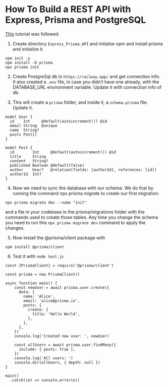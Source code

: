 # How To Build a REST API with Express, Prisma and PostgreSQL

[This](https://www.digitalocean.com/community/tutorials/how-to-build-a-rest-api-with-prisma-and-postgresql) tutorial was followed.

1. Create directory `Express_Prisma_API` and initialze npm and install prisma and initialize it.
```
npm init -y
npm install -D prisma
npx prisma init
```

2. Create PostgreSql db in `https://railway.app/` and get connection info. It also created a `.env` file, in case you didn’t have one already, with the DATABASE_URL environment variable. Update it with connection info of db.

3. This will create a `prisma` folder, and inside it, a `schema.prisma` file. Update it.
```
model User {
  id    Int     @default(autoincrement()) @id
  email String  @unique
  name  String?
  posts Post[]
}

model Post {
  id        Int     @default(autoincrement()) @id
  title     String
  content   String?
  published Boolean @default(false)
  author    User?   @relation(fields: [authorId], references: [id])
  authorId  Int?
}
```

4. Now we need to sync the database with our schema. We do that by running the command npx prisma migrate to create our first migration:
```
npx prisma migrate dev --name "init"
```
and a file in your codebase in the prisma/migrations folder with the commands used to create those tables.
Any time you change the schema you need to run this `npx prisma migrate dev` command to apply the changes.

5. Now install the @prisma/client package with
```
npm install @prisma/client
```

6. Test it with `node test.js`
```
const {PrismaClient} = require('@prisma/client')

const prisma = new PrismaClient()

async function main() {
    const newUser = await prisma.user.create({
      data: {
        name: 'Alice',
        email: 'alice@prisma.io',
        posts: {
          create: {
            title: 'Hello World',
          },
        },
      },
    })
    console.log('Created new user: ', newUser)
  
    const allUsers = await prisma.user.findMany({
      include: { posts: true },
    })
    console.log('All users: ')
    console.dir(allUsers, { depth: null })
}

main()
  .catch((e) => console.error(e))
```
